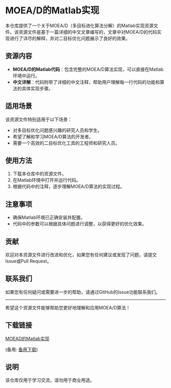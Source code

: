 # MOEA/D的Matlab实现

本仓库提供了一个关于MOEA/D（多目标进化算法分解）的Matlab实现资源文件。该资源文件是基于一篇详细的中文文章编写的，文章中对MOEA/D的代码实现进行了详尽的解释，并对二目标优化问题展示了良好的效果。

## 资源内容

- **MOEA/D的Matlab代码**：包含完整的MOEA/D算法实现，可以直接在Matlab环境中运行。
- **中文详解**：代码附带了详细的中文注释，帮助用户理解每一行代码的功能和算法的具体实现步骤。

## 适用场景

该资源文件特别适用于以下场景：

- 对多目标优化问题感兴趣的研究人员和学生。
- 希望了解和学习MOEA/D算法的开发者。
- 需要一个高效的二目标优化工具的工程师和研究人员。

## 使用方法

1. 下载本仓库中的资源文件。
2. 在Matlab环境中打开并运行代码。
3. 根据代码中的注释，逐步理解MOEA/D算法的实现过程。

## 注意事项

- 确保Matlab环境已正确安装并配置。
- 代码中的参数可以根据具体问题进行调整，以获得更好的优化效果。

## 贡献

欢迎对本资源文件进行改进和优化，如果您有任何建议或发现了问题，请提交Issue或Pull Request。

## 联系我们

如果您有任何疑问或需要进一步的帮助，请通过GitHub的Issue功能联系我们。

---

希望这个资源文件能够帮助您更好地理解和应用MOEA/D算法！

## 下载链接
[MOEAD的Matlab实现](https://pan.quark.cn/s/9d08fd33c05d) 

(备用: [备用下载](https://pan.baidu.com/s/1FPWHFxeu57veanT6pCEYYQ?pwd=6lj1))

## 说明

该仓库仅用于学习交流，请勿用于商业用途。
